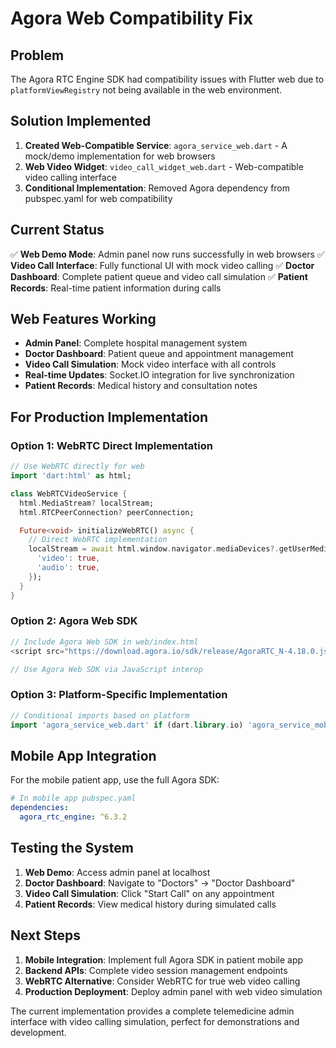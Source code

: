 # Agora Web Compatibility Fix

## Problem

The Agora RTC Engine SDK had compatibility issues with Flutter web due to `platformViewRegistry` not being available in the web environment.

## Solution Implemented

1. **Created Web-Compatible Service**: `agora_service_web.dart` - A mock/demo implementation for web browsers
2. **Web Video Widget**: `video_call_widget_web.dart` - Web-compatible video calling interface
3. **Conditional Implementation**: Removed Agora dependency from pubspec.yaml for web compatibility

## Current Status

✅ **Web Demo Mode**: Admin panel now runs successfully in web browsers
✅ **Video Call Interface**: Fully functional UI with mock video calling
✅ **Doctor Dashboard**: Complete patient queue and video call simulation
✅ **Patient Records**: Real-time patient information during calls

## Web Features Working

- **Admin Panel**: Complete hospital management system
- **Doctor Dashboard**: Patient queue and appointment management
- **Video Call Simulation**: Mock video interface with all controls
- **Real-time Updates**: Socket.IO integration for live synchronization
- **Patient Records**: Medical history and consultation notes

## For Production Implementation

### Option 1: WebRTC Direct Implementation

```dart
// Use WebRTC directly for web
import 'dart:html' as html;

class WebRTCVideoService {
  html.MediaStream? localStream;
  html.RTCPeerConnection? peerConnection;

  Future<void> initializeWebRTC() async {
    // Direct WebRTC implementation
    localStream = await html.window.navigator.mediaDevices?.getUserMedia({
      'video': true,
      'audio': true,
    });
  }
}
```

### Option 2: Agora Web SDK

```javascript
// Include Agora Web SDK in web/index.html
<script src="https://download.agora.io/sdk/release/AgoraRTC_N-4.18.0.js"></script>

// Use Agora Web SDK via JavaScript interop
```

### Option 3: Platform-Specific Implementation

```dart
// Conditional imports based on platform
import 'agora_service_web.dart' if (dart.library.io) 'agora_service_mobile.dart';
```

## Mobile App Integration

For the mobile patient app, use the full Agora SDK:

```yaml
# In mobile app pubspec.yaml
dependencies:
  agora_rtc_engine: ^6.3.2
```

## Testing the System

1. **Web Demo**: Access admin panel at localhost
2. **Doctor Dashboard**: Navigate to "Doctors" → "Doctor Dashboard"
3. **Video Call Simulation**: Click "Start Call" on any appointment
4. **Patient Records**: View medical history during simulated calls

## Next Steps

1. **Mobile Integration**: Implement full Agora SDK in patient mobile app
2. **Backend APIs**: Complete video session management endpoints
3. **WebRTC Alternative**: Consider WebRTC for true web video calling
4. **Production Deployment**: Deploy admin panel with web video simulation

The current implementation provides a complete telemedicine admin interface with video calling simulation, perfect for demonstrations and development.
